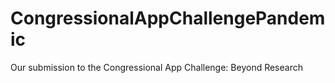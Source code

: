 # CongressionalAppChallengePandemic
Our submission to the Congressional App Challenge: Beyond Research
